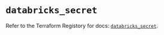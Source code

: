 # `databricks_secret`

Refer to the Terraform Registory for docs: [`databricks_secret`](https://registry.terraform.io/providers/databricks/databricks/1.20.0/docs/resources/secret).
